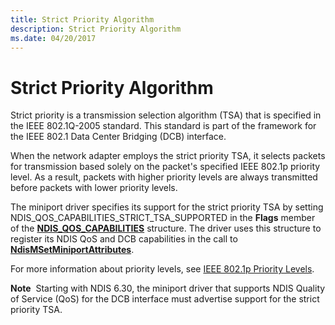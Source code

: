 ```yaml
---
title: Strict Priority Algorithm
description: Strict Priority Algorithm
ms.date: 04/20/2017
---
```


# Strict Priority Algorithm


Strict priority is a transmission selection algorithm (TSA) that is specified in the IEEE 802.1Q-2005 standard. This standard is part of the framework for the IEEE 802.1 Data Center Bridging (DCB) interface.

When the network adapter employs the strict priority TSA, it selects packets for transmission based solely on the packet's specified IEEE 802.1p priority level. As a result, packets with higher priority levels are always transmitted before packets with lower priority levels.

The miniport driver specifies its support for the strict priority TSA by setting NDIS\_QOS\_CAPABILITIES\_STRICT\_TSA\_SUPPORTED in the **Flags** member of the [**NDIS\_QOS\_CAPABILITIES**](/windows-hardware/drivers/ddi/ntddndis/ns-ntddndis-_ndis_qos_capabilities) structure. The driver uses this structure to register its NDIS QoS and DCB capabilities in the call to [**NdisMSetMiniportAttributes**](/windows-hardware/drivers/ddi/ndis/nf-ndis-ndismsetminiportattributes).

For more information about priority levels, see [IEEE 802.1p Priority Levels](ieee-802-1p-priority-levels.md).

**Note**  Starting with NDIS 6.30, the miniport driver that supports NDIS Quality of Service (QoS) for the DCB interface must advertise support for the strict priority TSA.

 

 


